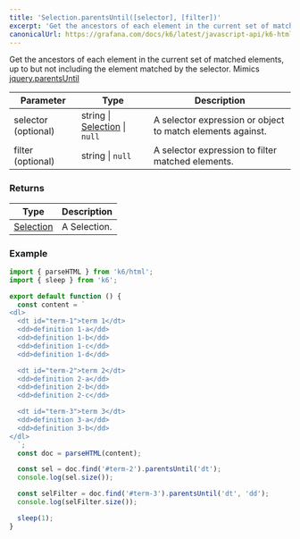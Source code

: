 ```yaml
---
title: 'Selection.parentsUntil([selector], [filter])'
excerpt: 'Get the ancestors of each element in the current set of matched elements, up to but not including the element matched by the selector.'
canonicalUrl: https://grafana.com/docs/k6/latest/javascript-api/k6-html/selection/selection-parentsuntil/
---
```


Get the ancestors of each element in the current set of matched elements, up to but not including the element matched by the selector.
Mimics [jquery.parentsUntil](https://api.jquery.com/parentsUntil/)

| Parameter           | Type                                                               | Description                                                |
| ------------------- | ------------------------------------------------------------------ | ---------------------------------------------------------- |
| selector (optional) | string \| [Selection](/javascript-api/k6-html/selection) \| `null` | A selector expression or object to match elements against. |
| filter (optional)   | string \| `null`                                                   | A selector expression to filter matched elements.          |

### Returns

| Type                                           | Description  |
| ---------------------------------------------- | ------------ |
| [Selection](/javascript-api/k6-html/selection) | A Selection. |

### Example

<CodeGroup labels={[]}>

```javascript
import { parseHTML } from 'k6/html';
import { sleep } from 'k6';

export default function () {
  const content = `
<dl>
  <dt id="term-1">term 1</dt>
  <dd>definition 1-a</dd>
  <dd>definition 1-b</dd>
  <dd>definition 1-c</dd>
  <dd>definition 1-d</dd>

  <dt id="term-2">term 2</dt>
  <dd>definition 2-a</dd>
  <dd>definition 2-b</dd>
  <dd>definition 2-c</dd>

  <dt id="term-3">term 3</dt>
  <dd>definition 3-a</dd>
  <dd>definition 3-b</dd>
</dl>
  `;
  const doc = parseHTML(content);

  const sel = doc.find('#term-2').parentsUntil('dt');
  console.log(sel.size());

  const selFilter = doc.find('#term-3').parentsUntil('dt', 'dd');
  console.log(selFilter.size());

  sleep(1);
}
```

</CodeGroup>
